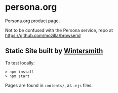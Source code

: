 persona.org
===========

Persona.org product page.

Not to be confused with the Persona service, repo at
https://github.com/mozilla/browserid

## Static Site built by [Wintersmith][]

To test locally:

    > npm install
    > npm start

Pages are found in `contents/`, as `.ejs` files.


[Wintersmith]: https://github.com/jnordberg/wintersmith
